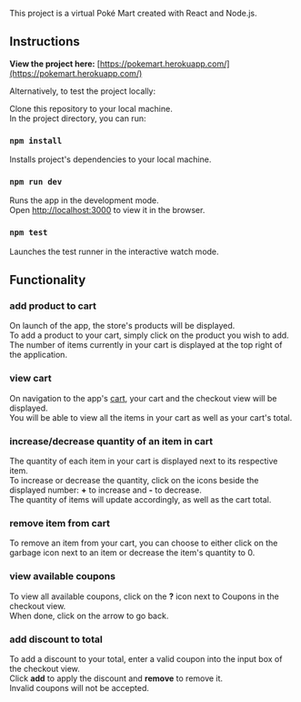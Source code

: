 This project is a virtual Poké Mart created with React and Node.js.

## Instructions

**View the project here:** [https://pokemart.herokuapp.com/](https://pokemart.herokuapp.com/)<br />


Alternatively, to test the project locally:

Clone this repository to your local machine.<br />
In the project directory, you can run:

### `npm install`

Installs project's dependencies to your local machine.

### `npm run dev`

Runs the app in the development mode.<br />
Open [http://localhost:3000](http://localhost:3000) to view it in the browser.

### `npm test`

Launches the test runner in the interactive watch mode.

## Functionality

### add product to cart

On launch of the app, the store's products will be displayed.<br />
To add a product to your cart, simply click on the product you wish to add.<br />
The number of items currently in your cart is displayed at the top right of the application.

### view cart

On navigation to the app's [cart](https://pokemart.herokuapp.com/cart),
your cart and the checkout view will be displayed.<br />
You will be able to view all the items in your cart as well as your cart's total.

### increase/decrease quantity of an item in cart
The quantity of each item in your cart is displayed next to its respective item.<br />
To increase or decrease the quantity, click on the icons beside the displayed number:
**+** to increase and **-** to decrease.<br />
The quantity of items will update accordingly, as well as the cart total.

### remove item from cart
To remove an item from your cart, you can choose to either click on the garbage icon
next to an item or decrease the item's quantity to 0.

### view available coupons
To view all available coupons, click on the **?** icon next to Coupons in the checkout view.<br />
When done, click on the arrow to go back.

### add discount to total
To add a discount to your total, enter a valid coupon into the input box of the checkout view.<br />
Click **add** to apply the discount and **remove** to remove it.<br />
Invalid coupons will not be accepted.